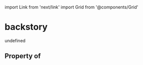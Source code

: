 import Link from 'next/link'
import Grid from '@components/Grid'

# backstory

undefined

## Property of



